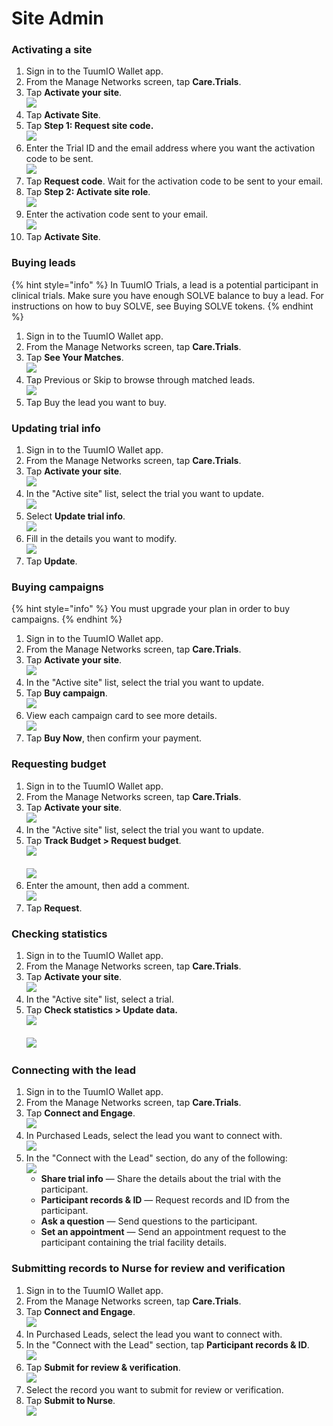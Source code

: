 # Site Admin

### Activating a site

1. Sign in to the TuumIO Wallet app.
2. From the Manage Networks screen, tap **Care.Trials**.
3. Tap **Activate your site**.\
   ![](../../.gitbook/assets/Screenshot\_20240916\_223401.png)
4. Tap **Activate Site**.
5. Tap **Step 1: Request site code.**\
   ![](../../.gitbook/assets/Screenshot\_20240916\_223738.png)
6. Enter the Trial ID and the email address where you want the activation code to be sent.\
   ![](../../.gitbook/assets/Screenshot\_20240916\_223922.png)
7. Tap **Request code**. Wait for the activation code to be sent to your email.
8. Tap **Step 2: Activate site role**.\
   ![](../../.gitbook/assets/Screenshot\_20240916\_224145.png)
9. Enter the activation code sent to your email.\
   ![](../../.gitbook/assets/Screenshot\_20240916\_224219.png)
10. Tap **Activate Site**.

### Buying leads

{% hint style="info" %}
In TuumIO Trials, a lead is a potential participant in clinical trials. Make sure you have enough SOLVE balance to buy a lead. For instructions on how to buy SOLVE, see Buying SOLVE tokens.
{% endhint %}

1. Sign in to the TuumIO Wallet app.
2. From the Manage Networks screen, tap **Care.Trials**.
3. Tap **See Your Matches**.\
   ![](../../.gitbook/assets/Screenshot\_20240916\_224304.png)
4. Tap Previous or Skip to browse through matched leads.\
   ![](../../.gitbook/assets/Screenshot\_20240917\_185142.png)
5. Tap Buy the lead you want to buy.

### Updating trial info

1. Sign in to the TuumIO Wallet app.
2. From the Manage Networks screen, tap **Care.Trials**.
3. Tap **Activate your site**.\
   ![](../../.gitbook/assets/Screenshot\_20240917\_185334.png)
4. In the "Active site" list, select the trial you want to update.\
   ![](../../.gitbook/assets/Screenshot\_20240917\_185347.png)
5. Select **Update trial info**.\
   ![](../../.gitbook/assets/Screenshot\_20240917\_185408.png)
6. Fill in the details you want to modify.\
   ![](../../.gitbook/assets/Screenshot\_20240917\_185517.png)
7. Tap **Update**.

### Buying campaigns

{% hint style="info" %}
You must upgrade your plan in order to buy campaigns.
{% endhint %}

1. Sign in to the TuumIO Wallet app.
2. From the Manage Networks screen, tap **Care.Trials**.
3. Tap **Activate your site**.\
   ![](../../.gitbook/assets/Screenshot\_20240917\_185550.png)
4. In the "Active site" list, select the trial you want to update.
5. Tap **Buy campaign**.\
   ![](../../.gitbook/assets/Screenshot\_20240917\_185615.png)
6. View each campaign card to see more details.\
   ![](../../.gitbook/assets/Screenshot\_20240917\_185652.png)
7. Tap **Buy Now**, then confirm your payment.

### Requesting budget

1. Sign in to the TuumIO Wallet app.
2. From the Manage Networks screen, tap **Care.Trials**.
3. Tap **Activate your site**.\
   ![](../../.gitbook/assets/Screenshot\_20240917\_185715.png)
4. In the "Active site" list, select the trial you want to update.
5. Tap **Track Budget > Request budget**.\
   ![](../../.gitbook/assets/Screenshot\_20240917\_185801.png)\
   \
   ![](../../.gitbook/assets/Screenshot\_20240917\_185743.png)
6. Enter the amount, then add a comment.\
   ![](../../.gitbook/assets/Screenshot\_20240917\_185828.png)
7. Tap **Request**.

### Checking statistics

1. Sign in to the TuumIO Wallet app.
2. From the Manage Networks screen, tap **Care.Trials**.
3. Tap **Activate your site**.\
   ![](../../.gitbook/assets/Screenshot\_20240917\_185858.png)
4. In the "Active site" list, select a trial.
5. Tap **Check statistics > Update data.**\
   ![](../../.gitbook/assets/Screenshot\_20240917\_185912.png)\
   \
   ![](../../.gitbook/assets/Screenshot\_20240917\_185927.png)

### Connecting with the lead

1. Sign in to the TuumIO Wallet app.
2. From the Manage Networks screen, tap **Care.Trials**.
3. Tap **Connect and Engage**.\
   ![](../../.gitbook/assets/Screenshot\_20240917\_190013.png)
4. In Purchased Leads, select the lead you want to connect with.\
   ![](../../.gitbook/assets/Screenshot\_20240917\_205229.png)
5. In the "Connect with the Lead" section, do any of the following:\
   ![](../../.gitbook/assets/Screenshot\_20240917\_205258.png)
   * **Share trial info** — Share the details about the trial with the participant.
   * **Participant records & ID** — Request records and ID from the participant.
   * **Ask a question** — Send questions to the participant.
   * **Set an appointment** — Send an appointment request to the participant containing the trial facility details.

### Submitting records to Nurse for review and verification

1. Sign in to the TuumIO Wallet app.
2. From the Manage Networks screen, tap **Care.Trials**.
3. Tap **Connect and Engage**.\
   ![](../../.gitbook/assets/Screenshot\_20240917\_205325.png)
4. In Purchased Leads, select the lead you want to connect with.
5. In the "Connect with the Lead" section, tap **Participant records & ID**.\
   ![](../../.gitbook/assets/Screenshot\_20240917\_205444.png)
6. Tap **Submit for review & verification**.\
   ![](../../.gitbook/assets/Screenshot\_20240917\_205510.png)
7. Select the record you want to submit for review or verification.
8. Tap **Submit to Nurse**.\
   ![](../../.gitbook/assets/Screenshot\_20240917\_205602.png)
